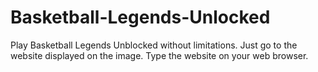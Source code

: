 # Basketball-Legends-Unlocked
Play Basketball Legends Unblocked without limitations. Just go to the website displayed on the image. Type the website on your web browser.
